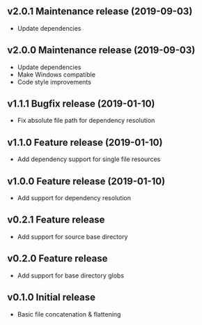 ## v2.0.1 Maintenance release (2019-09-03)
* Update dependencies

## v2.0.0 Maintenance release (2019-09-03)
* Update dependencies
* Make Windows compatible
* Code style improvements

## v1.1.1 Bugfix release (2019-01-10)
* Fix absolute file path for dependency resolution
 
## v1.1.0 Feature release (2019-01-10)
* Add dependency support for single file resources

## v1.0.0 Feature release (2019-01-10)
* Add support for dependency resolution

## v0.2.1 Feature release
* Add support for source base directory

## v0.2.0 Feature release
* Add support for base directory globs

## v0.1.0 Initial release
* Basic file concatenation & flattening
